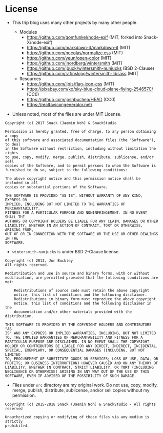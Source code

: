 # License

* This trip blog uses many other projects by many other people.
  * Modules
    * https://github.com/gomfunkel/node-exif (MIT, forked into Snack-X/node-exif)
    * https://github.com/markdown-it/markdown-it (MIT)
    * https://github.com/necolas/normalize.css (MIT)
    * https://github.com/yeun/open-color (MIT)
    * https://github.com/jnordberg/wintersmith (MIT)
    * https://github.com/jbuck/wintersmith-nunjucks (BSD 2-Clause)
    * https://github.com/rafinskipg/wintersmith-libsass (MIT)
  * Resources
    * https://github.com/lipis/flag-icon-css (MIT)
    * https://pixabay.com/ko/sky-blue-cloud-plane-flying-2546570/ (CC0)
    * https://github.com/joshbuchea/HEAD (CC0)
    * https://realfavicongenerator.net/

* Unless noted, most of the files are under MIT License.

```
Copyright (c) 2017 Snack (Jaemin Noh) & SnackStudio

Permission is hereby granted, free of charge, to any person obtaining a copy
of this software and associated documentation files (the "Software"), to deal
in the Software without restriction, including without limitation the rights
to use, copy, modify, merge, publish, distribute, sublicense, and/or sell
copies of the Software, and to permit persons to whom the Software is
furnished to do so, subject to the following conditions:

The above copyright notice and this permission notice shall be included in all
copies or substantial portions of the Software.

THE SOFTWARE IS PROVIDED "AS IS", WITHOUT WARRANTY OF ANY KIND, EXPRESS OR
IMPLIED, INCLUDING BUT NOT LIMITED TO THE WARRANTIES OF MERCHANTABILITY,
FITNESS FOR A PARTICULAR PURPOSE AND NONINFRINGEMENT. IN NO EVENT SHALL THE
AUTHORS OR COPYRIGHT HOLDERS BE LIABLE FOR ANY CLAIM, DAMAGES OR OTHER
LIABILITY, WHETHER IN AN ACTION OF CONTRACT, TORT OR OTHERWISE, ARISING FROM,
OUT OF OR IN CONNECTION WITH THE SOFTWARE OR THE USE OR OTHER DEALINGS IN THE
SOFTWARE.
```

* `wintersmith-nunjucks` is under BSD 2-Clause license.

```
Copyright (c) 2013, Jon Buckley
All rights reserved.

Redistribution and use in source and binary forms, with or without
modification, are permitted provided that the following conditions are
met:

    Redistributions of source code must retain the above copyright
    notice, this list of conditions and the following disclaimer.
    Redistributions in binary form must reproduce the above copyright
    notice, this list of conditions and the following disclaimer in the
    documentation and/or other materials provided with the distribution.

THIS SOFTWARE IS PROVIDED BY THE COPYRIGHT HOLDERS AND CONTRIBUTORS "AS
IS" AND ANY EXPRESS OR IMPLIED WARRANTIES, INCLUDING, BUT NOT LIMITED
TO, THE IMPLIED WARRANTIES OF MERCHANTABILITY AND FITNESS FOR A
PARTICULAR PURPOSE ARE DISCLAIMED. IN NO EVENT SHALL THE COPYRIGHT
HOLDER OR CONTRIBUTORS BE LIABLE FOR ANY DIRECT, INDIRECT, INCIDENTAL,
SPECIAL, EXEMPLARY, OR CONSEQUENTIAL DAMAGES (INCLUDING, BUT NOT LIMITED
TO, PROCUREMENT OF SUBSTITUTE GOODS OR SERVICES; LOSS OF USE, DATA, OR
PROFITS; OR BUSINESS INTERRUPTION) HOWEVER CAUSED AND ON ANY THEORY OF
LIABILITY, WHETHER IN CONTRACT, STRICT LIABILITY, OR TORT (INCLUDING
NEGLIGENCE OR OTHERWISE) ARISING IN ANY WAY OUT OF THE USE OF THIS
SOFTWARE, EVEN IF ADVISED OF THE POSSIBILITY OF SUCH DAMAGE.
```

* Files under `src` directory are my original work.
  Do not use, copy, modify, merge, publish, distribute, sublicense, and/or sell
  copies without my permission.

```
Copyright (c) 2015-2018 Snack (Jaemin Noh) & SnackStudio - All rights reserved

Unauthorized copying or modifying of these files via any medium is strictly
prohibited.
```
